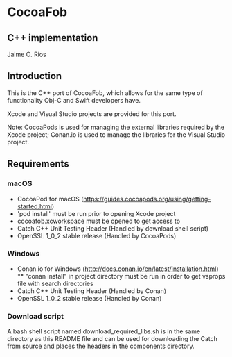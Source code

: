 # CocoaFob

## C++ implementation
Jaime O. Rios


## Introduction
This is the C++ port of CocoaFob, which allows for the same type of functionality Obj-C and Swift developers have.

Xcode and Visual Studio projects are provided for this port.


Note: CocoaPods is used for managing the external libraries required by the Xcode project; Conan.io is used to manage the libraries for the Visual Studio project.

## Requirements
### macOS

* CocoaPod for macOS (https://guides.cocoapods.org/using/getting-started.html)
* 'pod install' must be run prior to opening Xcode project
* cocoafob.xcworkspace must be opened to get access to 
* Catch C++ Unit Testing Header (Handled by download shell script)
* OpenSSL 1_0_2 stable release (Handled by CocoaPods)

### Windows
* Conan.io for Windows (http://docs.conan.io/en/latest/installation.html)
** "conan install" in project directory must be run in order to get vsprops file with search directories
* Catch C++ Unit Testing Header (Handled by Conan)
* OpenSSL 1_0_2 stable release (Handled by Conan)

### Download script
A bash shell script named download_required_libs.sh is in the same directory as this README file and can be used for downloading the Catch from source and places the headers in the components directory.
